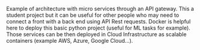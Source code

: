 Example of architecture with micro services through an API gateway.
This a student project but it can be useful for other people who may need to connect a front with a back end using API Rest requests.
Docker is helpful here to deploy this basic python project (useful for ML tasks for example). Those services can be then deployed in Cloud Infrastructure as scalable containers (example AWS, Azure, Google Cloud...).
